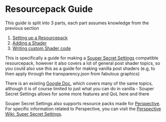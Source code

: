 # Resourcepack Guide

This guide is split into 3 parts, each part assumes knowledge from the previous section

1. [Setting up a Resourcepack](PackSetup.md)
2. [Adding a Shader](AddingShaders.md)
3. [Writing custom Shader code](WritingShaderCode.md)

This is specifically a guide for making a [Souper Secret Settings](https://modrinth.com/mod/souper-secret-settings) compatible resourcepack, however it also covers a lot of general post shader topics, so you could also use this as a guide for making vanilla post shaders (e.g, to then apply through the transparency.json from fabulous graphics)

There is an existing [Google Doc](https://docs.google.com/document/d/15TOAOVLgSNEoHGzpNlkez5cryH3hFF3awXL5Py81EMk/edit#heading=h.ulk02mtiolc9), which covers many of the same topics, although it is of course limited to just what you can do in vanilla - Souper Secret Settings allows for some more features and QoL here and there

Souper Secret Settings also supports resource packs made for [Perspective](https://modrinth.com/mod/mclegoman-perspective). For specific information related to Perspective, you can visit the [Perspective Wiki: Super Secret Settings](https://mclegoman.com/Perspective/Super_Secret_Settings).
